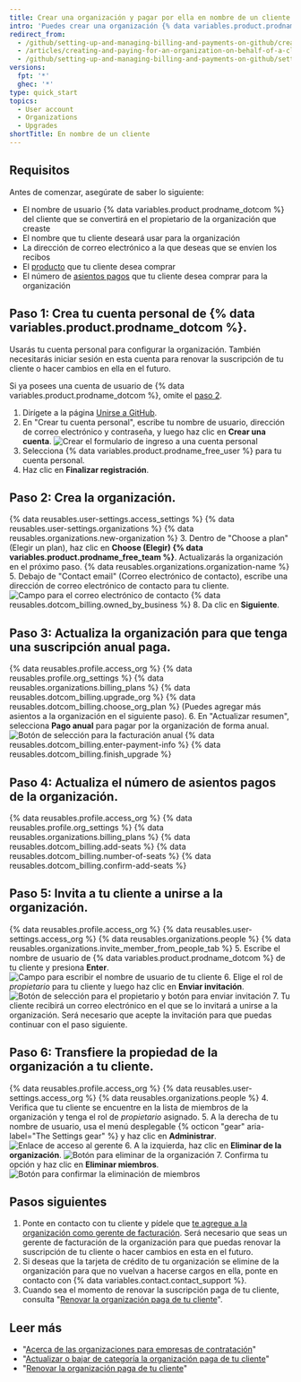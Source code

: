 ```yaml
---
title: Crear una organización y pagar por ella en nombre de un cliente
intro: 'Puedes crear una organización {% data variables.product.prodname_dotcom %} y pagar por ella en nombre de un cliente.'
redirect_from:
  - /github/setting-up-and-managing-billing-and-payments-on-github/creating-and-paying-for-an-organization-on-behalf-of-a-client
  - /articles/creating-and-paying-for-an-organization-on-behalf-of-a-client
  - /github/setting-up-and-managing-billing-and-payments-on-github/setting-up-paid-organizations-for-procurement-companies/creating-and-paying-for-an-organization-on-behalf-of-a-client
versions:
  fpt: '*'
  ghec: '*'
type: quick_start
topics:
  - User account
  - Organizations
  - Upgrades
shortTitle: En nombre de un cliente
---
```


## Requisitos

Antes de comenzar, asegúrate de saber lo siguiente:
- El nombre de usuario {% data variables.product.prodname_dotcom %} del cliente que se convertirá en el propietario de la organización que creaste
- El nombre que tu cliente deseará usar para la organización
- La dirección de correo electrónico a la que deseas que se envíen los recibos
- El [producto](/articles/github-s-products) que tu cliente desea comprar
- El número de [asientos pagos](/articles/about-per-user-pricing/) que tu cliente desea comprar para la organización

## Paso 1: Crea tu cuenta personal de {% data variables.product.prodname_dotcom %}.

Usarás tu cuenta personal para configurar la organización. También necesitarás iniciar sesión en esta cuenta para renovar la suscripción de tu cliente o hacer cambios en ella en el futuro.

Si ya posees una cuenta de usuario de {% data variables.product.prodname_dotcom %}, omite el [paso 2](#step-2-create-the-organization).

1. Dirígete a la página [Unirse a GitHub](https://github.com/join).
2. En "Crear tu cuenta personal", escribe tu nombre de usuario, dirección de correo electrónico y contraseña, y luego haz clic en **Crear una cuenta**. ![Crear el formulario de ingreso a una cuenta personal](/assets/images/help/billing/billing_create_your_personal_account_form.png)
3. Selecciona {% data variables.product.prodname_free_user %} para tu cuenta personal.
4. Haz clic en **Finalizar registración**.

## Paso 2: Crea la organización.

{% data reusables.user-settings.access_settings %}
{% data reusables.user-settings.organizations %}
{% data reusables.organizations.new-organization %}
3. Dentro de "Choose a plan" (Elegir un plan), haz clic en **Choose (Elegir) {% data variables.product.prodname_free_team %}**. Actualizarás la organización en el próximo paso.
{% data reusables.organizations.organization-name %}
5. Debajo de "Contact email" (Correo electrónico de contacto), escribe una dirección de correo electrónico de contacto para tu cliente. ![Campo para el correo electrónico de contacto](/assets/images/help/organizations/contact-email-field.png)
{% data reusables.dotcom_billing.owned_by_business %}
8. Da clic en **Siguiente**.

## Paso 3: Actualiza la organización para que tenga una suscripción anual paga.


{% data reusables.profile.access_org %}
{% data reusables.profile.org_settings %}
{% data reusables.organizations.billing_plans %}
{% data reusables.dotcom_billing.upgrade_org %}
{% data reusables.dotcom_billing.choose_org_plan %} (Puedes agregar más asientos a la organización en el siguiente paso).
6. En "Actualizar resumen", selecciona **Pago anual** para pagar por la organización de forma anual. ![Botón de selección para la facturación anual](/assets/images/help/billing/choose-annual-billing-org-resellers.png)
{% data reusables.dotcom_billing.enter-payment-info %}
{% data reusables.dotcom_billing.finish_upgrade %}

## Paso 4: Actualiza el número de asientos pagos de la organización.

{% data reusables.profile.access_org %}
{% data reusables.profile.org_settings %}
{% data reusables.organizations.billing_plans %}
{% data reusables.dotcom_billing.add-seats %}
{% data reusables.dotcom_billing.number-of-seats %}
{% data reusables.dotcom_billing.confirm-add-seats %}

## Paso 5: Invita a tu cliente a unirse a la organización.

{% data reusables.profile.access_org %}
{% data reusables.user-settings.access_org %}
{% data reusables.organizations.people %}
{% data reusables.organizations.invite_member_from_people_tab %}
5. Escribe el nombre de usuario de {% data variables.product.prodname_dotcom %} de tu cliente y presiona **Enter**. ![Campo para escribir el nombre de usuario de tu cliente](/assets/images/help/organizations/org-invite-modal.png)
6. Elige el rol de *propietario* para tu cliente y luego haz clic en **Enviar invitación**. ![Botón de selección para el propietario y botón para enviar invitación](/assets/images/help/organizations/add-owner-send-invite-reseller.png)
7. Tu cliente recibirá un correo electrónico en el que se lo invitará a unirse a la organización. Será necesario que acepte la invitación para que puedas continuar con el paso siguiente.

## Paso 6: Transfiere la propiedad de la organización a tu cliente.

{% data reusables.profile.access_org %}
{% data reusables.user-settings.access_org %}
{% data reusables.organizations.people %}
4. Verifica que tu cliente se encuentre en la lista de miembros de la organización y tenga el rol de *propietario* asignado.
5. A la derecha de tu nombre de usuario, usa el menú desplegable {% octicon "gear" aria-label="The Settings gear" %} y haz clic en **Administrar**. ![Enlace de acceso al gerente](/assets/images/help/organizations/member-manage-access.png)
6. A la izquierda, haz clic en **Eliminar de la organización**. ![Botón para eliminar de la organización ](/assets/images/help/organizations/remove-from-org-button.png)
7. Confirma tu opción y haz clic en **Eliminar miembros**. ![Botón para confirmar la eliminación de miembros](/assets/images/help/organizations/confirm-remove-from-org.png)

## Pasos siguientes

1. Ponte en contacto con tu cliente y pídele que [te agregue a la organización como gerente de facturación](/articles/adding-a-billing-manager-to-your-organization). Será necesario que seas un gerente de facturación de la organización para que puedas renovar la suscripción de tu cliente o hacer cambios en esta en el futuro.
2. Si deseas que la tarjeta de crédito de tu organización se elimine de la organización para que no vuelvan a hacerse cargos en ella, ponte en contacto con {% data variables.contact.contact_support %}.
3. Cuando sea el momento de renovar la suscripción paga de tu cliente, consulta "[Renovar la organización paga de tu cliente](/articles/renewing-your-client-s-paid-organization)".

## Leer más

- "[Acerca de las organizaciones para empresas de contratación](/articles/about-organizations-for-procurement-companies)"
- "[Actualizar o bajar de categoría la organización paga de tu cliente](/articles/upgrading-or-downgrading-your-client-s-paid-organization)"
- "[Renovar la organización paga de tu cliente](/articles/renewing-your-client-s-paid-organization)"
